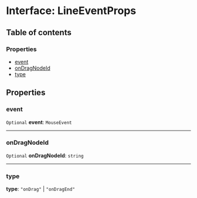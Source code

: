 # Interface: LineEventProps

## Table of contents

### Properties

* [event](/auto-docs/free-layout-core/interfaces/LineEventProps.md#event)
* [onDragNodeId](/auto-docs/free-layout-core/interfaces/LineEventProps.md#ondragnodeid)
* [type](/auto-docs/free-layout-core/interfaces/LineEventProps.md#type)

## Properties

### event

`Optional` **event**: `MouseEvent`

***

### onDragNodeId

`Optional` **onDragNodeId**: `string`

***

### type

**type**: `"onDrag"` | `"onDragEnd"`
